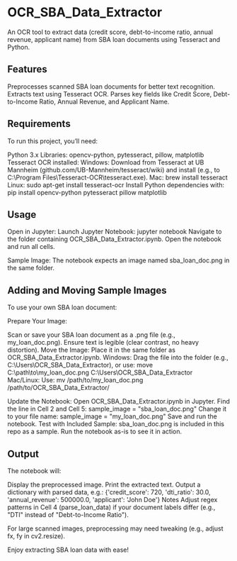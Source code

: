 # OCR_SBA_Data_Extractor
An OCR tool to extract data (credit score, debt-to-income ratio, annual revenue, applicant name) from SBA loan documents using Tesseract and Python.

## Features
Preprocesses scanned SBA loan documents for better text recognition.
Extracts text using Tesseract OCR.
Parses key fields like Credit Score, Debt-to-Income Ratio, Annual Revenue, and Applicant Name.

## Requirements
To run this project, you’ll need:

Python 3.x
Libraries: opencv-python, pytesseract, pillow, matplotlib
Tesseract OCR installed:
Windows: Download from Tesseract at UB Mannheim (github.com/UB-Mannheim/tesseract/wiki) and install (e.g., to C:\Program Files\Tesseract-OCR\tesseract.exe).
Mac: brew install tesseract
Linux: sudo apt-get install tesseract-ocr
Install Python dependencies with: pip install opencv-python pytesseract pillow matplotlib

## Usage
Open in Jupyter:
Launch Jupyter Notebook: jupyter notebook
Navigate to the folder containing OCR_SBA_Data_Extractor.ipynb.
Open the notebook and run all cells.

Sample Image:
The notebook expects an image named sba_loan_doc.png in the same folder.

## Adding and Moving Sample Images
To use your own SBA loan document:

Prepare Your Image:

Scan or save your SBA loan document as a .png file (e.g., my_loan_doc.png).
Ensure text is legible (clear contrast, no heavy distortion).
Move the Image:
Place it in the same folder as OCR_SBA_Data_Extractor.ipynb.
Windows: Drag the file into the folder (e.g., C:\Users\OCR_SBA_Data_Extractor), or use: move C:\path\to\my_loan_doc.png C:\Users\OCR_SBA_Data_Extractor\
Mac/Linux: Use: mv /path/to/my_loan_doc.png /path/to/OCR_SBA_Data_Extractor/

Update the Notebook:
Open OCR_SBA_Data_Extractor.ipynb in Jupyter.
Find the line in Cell 2 and Cell 5: sample_image = "sba_loan_doc.png"
Change it to your file name: sample_image = "my_loan_doc.png"
Save and run the notebook.
Test with Included Sample:
sba_loan_doc.png is included in this repo as a sample. Run the notebook as-is to see it in action.

## Output
The notebook will:

Display the preprocessed image.
Print the extracted text.
Output a dictionary with parsed data, e.g.: {'credit_score': 720, 'dti_ratio': 30.0, 'annual_revenue': 500000.0, 'applicant': 'John Doe'}
Notes
Adjust regex patterns in Cell 4 (parse_loan_data) if your document labels differ (e.g., "DTI" instead of "Debt-to-Income Ratio").

For large scanned images, preprocessing may need tweaking (e.g., adjust fx, fy in cv2.resize).

Enjoy extracting SBA loan data with ease!

